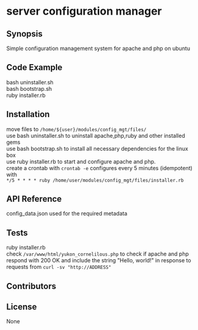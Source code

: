 # server configuration manager
## Synopsis

Simple configuration management system for apache and php on ubuntu

## Code Example
bash uninstaller.sh <br />
bash bootstrap.sh <br />
ruby installer.rb
## Installation
move files to `/home/${user}/modules/config_mgt/files/` <br />
use bash uninstaller.sh to uninstall apache,php,ruby and other installed gems <br />
use bash bootstrap.sh to install all necessary dependencies for the linux box <br />
use ruby installer.rb to start and configure apache and php. <br />
create a crontab with `crontab -e` configures every 5 minutes (idempotent) with <br />
`*/5 * * * * ruby /home/user/modules/config_mgt/files/installer.rb`
<br />
## API Reference
config_data.json used for the required metadata

## Tests
ruby installer.rb <br />
check `/var/www/html/yukon_cornelilous.php` to check if apache and php respond with 200 OK and include the string "Hello, world!" in response to requests from `curl -sv "http://ADDRESS"`

## Contributors
## License
None
